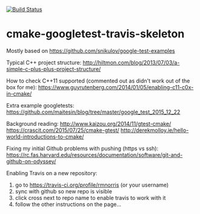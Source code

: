 [![Build Status](https://travis-ci.org/rmnorris/cmake-googletest-travis-skeleton.svg?branch=master)](https://travis-ci.org/rmnorris/cmake-googletest-travis-skeleton)

# cmake-googletest-travis-skeleton

Mostly based on https://github.com/snikulov/google-test-examples

Typical C++ project structure: 
http://hiltmon.com/blog/2013/07/03/a-simple-c-plus-plus-project-structure/

How to check C++11 supported (commented out as didn't work out of the box for me): https://www.guyrutenberg.com/2014/01/05/enabling-c11-c0x-in-cmake/

Extra example googletests:
https://github.com/maitesin/blog/tree/master/google_test_2015_12_22

Background reading:
http://www.kaizou.org/2014/11/gtest-cmake/
https://crascit.com/2015/07/25/cmake-gtest/
http://derekmolloy.ie/hello-world-introductions-to-cmake/

Fixing my initial Github problems with pushing (https vs ssh): https://rc.fas.harvard.edu/resources/documentation/software/git-and-github-on-odyssey/

Enabling Travis on a new repository:
1. go to https://travis-ci.org/profile/rmnorris (or your username)
2. sync with github so new repo is visible
3. click cross next to repo name to enable travis to work with it
4. follow the other instructions on the page...
